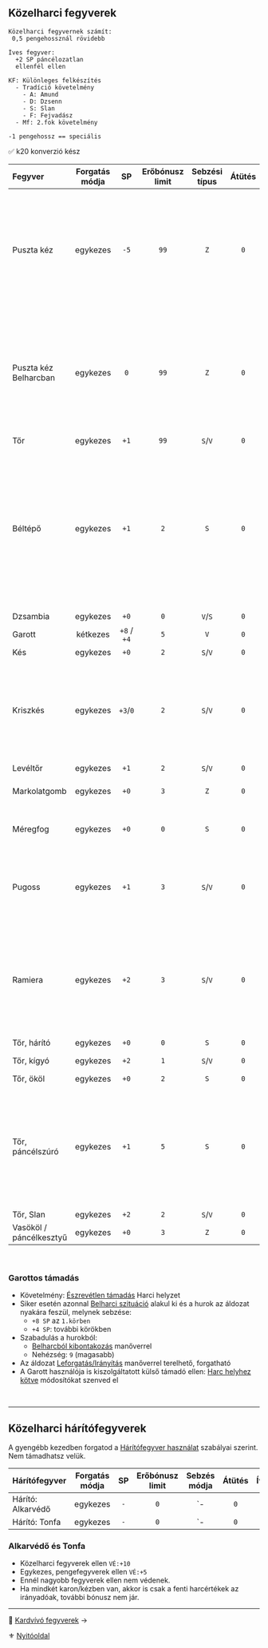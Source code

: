 ## Közelharci fegyverek

```
Közelharci fegyvernek számít:
 0,5 pengehossznál rövidebb
```

```
Íves fegyver:
  +2 SP páncélozatlan
  ellenfél ellen
```

```
KF: Különleges felkészítés
  - Tradíció követelmény
    - A: Amund
    - D: Dzsenn
    - S: Slan
    - F: Fejvadász
  - Mf: 2.fok követelmény
```

```
-1 pengehossz == speciális
```

✅ k20 konverzió kész

<!-- tag: md_table_fegyver_start -->

| Fegyver                 | Forgatás módja |     SP      | Erőbónusz limit | Sebzési típus | Átütés | Íves | MK  |  KF  | Pengehossz |  KÉ  |  TÉ  |  VÉ  | Sebesség | Kategória  | Speciális                                                                                                                                                                                                                                   |
| :---------------------- | :------------: | :---------: | :-------------: | :-----------: | :----: | :--: | :-: | :--: | :--------: | :--: | :--: | :--: | :------: | :--------: | :------------------------------------------------------------------------------------------------------------------------------------------------------------------------------------------------------------------------------------------ |
| Puszta kéz              |    egykezes    |    `-5`     |      `99`       |      `Z`      |  `0`   | `0`  | `0` | `0`  |    `0`     | `-3` | `-3` | `-3` |   `6`    | közelharci | `FP` sebesülést okoz.<br />Minden `5.FP` `1 ÉP` elvesztését okozza.<br />Kivéve: harcművészek „Sárkány ököl” fortélya.<br>Páncélkesztyűvel `SP:-3` a (`-5`) helyett.                                                                        |
| Puszta kéz Belharcban   |    egykezes    |     `0`     |      `99`       |      `Z`      |  `0`   | `0`  | `0` | `0`  |    `0`     | `0`  | `0`  | `0`  |   `6`    | közelharci | `FP` sebesülést okoz.<br />Minden `5.FP` `1 ÉP` elvesztését okozza.<br />Kivéve: harcművészek „Sárkány ököl” fortélya.<br>Páncélkesztyűvel `SP:-3` a (`-5`) helyett.                                                                        |
| Tőr                     |    egykezes    |    `+1`     |      `99`       |    `S`/`V`    |  `0`   | `0`  | `0` | `0`  |    `0`     | `1`  | `2`  | `2`  |   `6`    | közelharci | -                                                                                                                                                                                                                                           |
| Béltépő                 |    egykezes    |    `+1`     |       `2`       |      `S`      |  `0`   | `2`  | `0` | `0`  |    `0`     | `1`  | `2`  | `1`  |   `6`    | közelharci | Ha minimum `11` SP sebzést elérsz, akkor további `+5 SP` jár.<br />Páncélos ellenfélnél minden esetben elakad, ha átment rajta a sebzés.<br />Páncéltalan esetén `K6` dobás:  `1` és `2` esetén a fegyver elakad a testben, ha volt sebzés. |
| Dzsambia                |    egykezes    |    `+0`     |       `0`       |    `V`/`S`    |  `0`   | `1`  | `0` | `0`  |    `0`     | `1`  | `2`  | `2`  |   `6`    | közelharci |                                                                                                                                                                                                                                             |
| Garott                  |    kétkezes    | `+8` / `+4` |       `5`       |      `V`      |  `0`   | `0`  | `0` | `0`  |    `-1`    | `0`  | `0`  | `0`  |    -     | közelharci | Lásd lenn a leírást.                                                                                                                                                                                                                        |
| Kés                     |    egykezes    |    `+0`     |       `2`       |    `S`/`V`    |  `0`   | `0`  | `0` | `0`  |    `0`     | `1`  | `1`  | `1`  |   `6`    | közelharci | -                                                                                                                                                                                                                                           |
| Kriszkés                |    egykezes    |  `+3`/`0`   |       `2`       |    `S`/`V`    |  `0`   | `0`  | `0` | `0`  |    `0`     | `1`  | `2`  | `1`  |   `6`    | közelharci | Páncél nélküli ellenfélnél, szúrás esetén `SP:+3`.<br />Fegyverrántás szituációban `KÉ:+5`.<br />Páncélszúrásra nem használható.                                                                                                            |
| Levéltőr                |    egykezes    |    `+1`     |       `2`       |    `S`/`V`    |  `0`   | `0`  | `0` | `0`  |    `0`     | `1`  | `2`  | `3`  |   `6`    | közelharci | -                                                                                                                                                                                                                                           |
| Markolatgomb            |    egykezes    |    `+0`     |       `3`       |      `Z`      |  `0`   | `0`  | `0` | `0`  |    `0`     | `-2` | `-1` | `-2` |   `6`    | közelharci | Ugyanazok az értékei, mint a Vasökölnek.                                                                                                                                                                                                    |
| Méregfog                |    egykezes    |    `+0`     |       `0`       |      `S`      |  `0`   | `0`  | `0` | `0`  |    `0`     | `1`  | `1`  | `1`  |   `6`    | közelharci | Ha sebzést okoz, befecskendezi a benne tárolt mérget.                                                                                                                                                                                       |
| Pugoss                  |    egykezes    |    `+1`     |       `3`       |    `S`/`V`    |  `0`   | `0`  | `0` | `F6` |   `0.5`    | `1`  | `3`  | `2`  |   `6`    | közelharci | Ha a karakter nem ismeri a fegyver különleges fogásait akkor harcértékei sima tőré lesznek.                                                                                                                                                 |
| Ramiera                 |    egykezes    |    `+2`     |       `3`       |    `S`/`V`    |  `0`   | `0`  | `0` | `F6` |   `0.5`    | `1`  | `3`  | `3`  |   `6`    | közelharci | G0rv1ki klán, vagy mester.<br />Tőrnél nehezebb elrejteni.<br />Ha a karakter nem ismeri a fegyver különleges fogásait akkor harcértékei sima tőré lesznek.                                                                                 |
| Tőr, hárító             |    egykezes    |    `+0`     |       `0`       |      `S`      |  `0`   | `0`  | `0` | `0`  |   `0.5`    | `1`  | `1`  | `3`  |   `6`    | közelharci | Nagyon drága!                                                                                                                                                                                                                               |
| Tőr, kígyó              |    egykezes    |    `+2`     |       `1`       |    `S`/`V`    |  `0`   | `0`  | `0` | `0`  |    `0`     | `1`  | `2`  | `2`  |   `6`    | közelharci | Áldozótőr.<br />Vágásnál `SP:+0`                                                                                                                                                                                                            |
| Tőr, ököl               |    egykezes    |    `+0`     |       `2`       |      `S`      |  `0`   | `0`  | `0` | `0`  |    `0`     | `-2` | `0`  | `-3` |   `6`    | közelharci |                                                                                                                                                                                                                                             |
| Tőr, páncélszúró        |    egykezes    |    `+1`     |       `5`       |      `S`      |  `0`   | `0`  | `0` | `0`  |   `0.5`    | `2`  | `3`  | `0`  |   `7`    | közelharci | Áldozat földön van, Belharci szituáció, akkor automatikus "Pontra támadás" Manőver **Ellenpróba** siker. Ilyenkor az SFÉ ellene `0`, mert beszúr a rések közt.                                                                              |
| Tőr, Slan               |    egykezes    |    `+2`     |       `2`       |    `S`/`V`    |  `0`   | `0`  | `0` | `0`  |   `0.5`    | `1`  | `2`  | `1`  |   `6`    | közelharci |                                                                                                                                                                                                                                             |
| Vasököl / páncélkesztyű |    egykezes    |    `+0`     |       `3`       |      `Z`      |  `0`   | `0`  | `0` | `0`  |    `0`     | `-2` | `-1` | `-2` |   `6`    | közelharci |                                                                                                                                                                                                                                             |

<!-- tag: md_table_fegyver_end -->

<br />

### Garottos támadás

- Követelmény: [Észrevétlen támadás](065_01_harci_helyzetek.md#%C3%A9szrev%C3%A9tlen-t%C3%A1mad%C3%A1s) Harci helyzet
- Siker esetén azonnal [Belharci szituáció](065_01_harci_helyzetek.md#belharci-szitu%C3%A1ci%C3%B3) alakul ki és a hurok az áldozat nyakára feszül, melynek sebzése:
  - `+8 SP` az `1.körben`
  - `+4 SP`: további körökben
- Szabadulás a hurokból:
  - [Belharcból kibontakozás](066_05_altalanos_manoverek.md#belharcb%C3%B3l-kibontakoz%C3%A1s) manőverrel
  - Nehézség: `9` (magasabb)
- Az áldozat [Leforgatás/Irányítás](066_06_belharcos_manoverek.md#leforgat%C3%A1sir%C3%A1ny%C3%ADt%C3%A1s) manőverrel terelhető, forgatható
- A Garott használója is kiszolgáltatott külső támadó ellen: [Harc helyhez kötve](065_01_harci_helyzetek.md#helyhez-k%C3%B6tve) módosítókat szenved el

<br />

---
## Közelharci hárítófegyverek

A gyengébb kezedben forgatod a [Hárítófegyver használat](fortelyok.harci/haritofegyver_hasznalat.md) szabályai szerint. Nem támadhatsz velük.

<!-- tag: md_table_haritofegyver_start -->

| Hárítófegyver     | Forgatás módja | SP  | Erőbónusz limit | Sebzés módja | Átütés | Íves | MK  | KF  | Pengehossz | KÉ  | TÉ  |    VÉ    | Sebesség | Kategória  | Speciális |
| ----------------- | :------------: | :-: | :-------------: | :----------: | :----: | :--: | :-: | :-: | :--------: | :-: | :-: | :------: | :------: | :--------: | --------- |
| Hárító: Alkarvédő |    egykezes    | `-` |       `0`       |      `-      |  `0`   | `0`  | `0` | `0` |    `0`     | `0` | `0` | `10/5/0` |   `99`   | közelharci |           |
| Hárító: Tonfa     |    egykezes    | `-` |       `0`       |      `-      |  `0`   | `0`  | `0` | `0` |    `0`     | `0` | `0` | `10/5/0` |   `99`   | közelharci |           |

<!-- tag: md_table_haritofegyver_end -->

### Alkarvédő és Tonfa

- Közelharci fegyverek ellen `VÉ:+10`
- Egykezes, pengefegyverek ellen `VÉ:+5`
- Ennél nagyobb fegyverek ellen nem védenek.
- Ha mindkét karon/kézben van, akkor is csak a fenti harcértékek az irányadóak, további bónusz nem jár.

---

🔗 [Kardvívó fegyverek](068_03_kardvivo_fegyverek.md) →

⚜️ [Nyitóoldal](start.md#6-harcrendszer-%EF%B8%8F)
